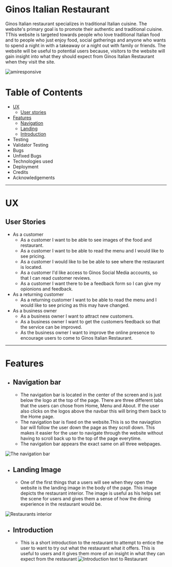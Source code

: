 # Ginos Italian Restaurant

Ginos Italian restaurant specializes in traditional Italian cuisine. The website's primary goal is to promote their authentic and traditional cuisine. TThis website is targeted towards people who love traditional Italian food and to people who just enjoy food, social gatherings and anyone who wants to spend a night in with a takeaway or a night out with family or friends. The website will be useful to potential users because, visitors to the website will gain insight into what they should expect from Ginos Italian Restaurant when they visit the site.

![amiresponsive](https://user-images.githubusercontent.com/91072896/143149082-1c57f4fe-a3e1-49ca-b25d-edf9c5b18ed8.png)


# Table of Contents
 * [UX](#id-ux)
    * [User stories](#id-user)
 * [Features](#id-ux) 
    * [Navigation](#id-nav)
    * [Landing](#id-landing)
    * [Introduction](#id-Introduction)
 * Testing 
 * Validator Testing
 * Bugs
 * Unfixed Bugs
 * Technologies used
 * Deployment
 * Credits
 * Acknowledgements
------
# UX<div id='id-ux'/>
## User Stories<div id='user'/>
* As a customer
  * As a customer I want to be able to see images of the food and restaurant.
  * As a customer I want to be able to read the menu and I would like to see pricing.
  * As a customer I would like to be be able to see where the restaurant is located.
  * As a customer I'd like access to Ginos Social Media accounts, so that I can read customer reviews.
  * As a customer I want there to be a feedback form so I can give my opionions and feedback.
* As a returning customer
  * As a returning customer I want to be able to read the menu and I would like to see pricing as this may have changed.
* As a business owner
  * As a business owner I want to attract new customers.
  * As a business owner I want to get the customers feedback so that the service can be improved. 
  *  As the business owner I want to improve the online presence to encourage users to come to Ginos Italian Restaurant. 
------
  # Features<div id='id-features'/>

* ## Navigation bar<div id='id-nav'/> 

     * The navigation bar is located in the center of the screen and is just below the logo at the top of the page. There are three different tabs that the users can chose from Home, Menu and About. If the user also clicks on the logos above the navbar this will bring them back to the Home page. 
     * The navigation bar is fixed on the website.This is so the naviagtion bar will follow the user down the page as they scroll down. This makes it easier for the user to navigate through the website without having to scroll back up to the top of the page everytime.
     * The navigation bar appears the exact same on all three webpages.

![The navigation bar](https://user-images.githubusercontent.com/91072896/143153479-f2ef2571-a19d-4a59-81f9-f93bb6727de5.png)

* ## Landing Image<div id='id-landing'/> 
  * One of the first things that a users will see when they open the website is the landing image in the body of the page. This image depicts the restaurant interior. The image is useful as his helps set the scene for users and gives them a sense of how the dining experience in the restaurant would be.

![Restaurants interior](https://user-images.githubusercontent.com/91072896/143154451-a6a7f8ac-1583-47a5-9c2f-ecad79f0ff2a.png)

* ## Introduction<div id='id-Introduction'/> 
   * This is a short introduction to the restaurant to attempt to entice the user to want to try out what the restaurant what it offers. This is useful to users and it gives them more of an insight in what they can expect from the restaurant
   ![Introduction text to Restaurant](https://user-images.githubusercontent.com/91072896/143155976-cce66a42-98ec-4934-90f7-e76a65494143.png)

       
      
